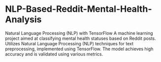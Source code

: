 # NLP-Based-Reddit-Mental-Health-Analysis
Natural Language Processing (NLP) with TensorFlow 
A machine learning project aimed at classifying mental health statuses based on Reddit posts. Utilizes Natural Language Processing (NLP) techniques for text preprocessing, implemented using TensorFlow. The model achieves high accuracy and is validated using various metrics.
